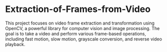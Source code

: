 # Extraction-of-Frames-from-Video
This project focuses on video frame extraction and transformation using OpenCV, a powerful library for computer vision and image processing. The goal is to take a video and perform various frame-based operations, including fast motion, slow motion, grayscale conversion, and reverse video playback.

